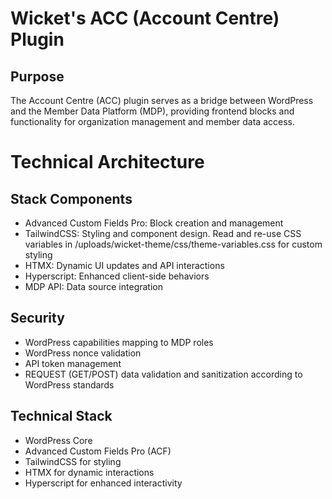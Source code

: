 # Wicket's ACC (Account Centre) Plugin

## Purpose
The Account Centre (ACC) plugin serves as a bridge between WordPress and the Member Data Platform (MDP), providing frontend blocks and functionality for organization management and member data access.

# Technical Architecture

## Stack Components
- Advanced Custom Fields Pro: Block creation and management
- TailwindCSS: Styling and component design. Read and re-use CSS variables in /uploads/wicket-theme/css/theme-variables.css for custom styling
- HTMX: Dynamic UI updates and API interactions
- Hyperscript: Enhanced client-side behaviors
- MDP API: Data source integration

## Security
- WordPress capabilities mapping to MDP roles
- WordPress nonce validation
- API token management
- REQUEST (GET/POST) data validation and sanitization according to WordPress standards

## Technical Stack
- WordPress Core
- Advanced Custom Fields Pro (ACF)
- TailwindCSS for styling
- HTMX for dynamic interactions
- Hyperscript for enhanced interactivity

